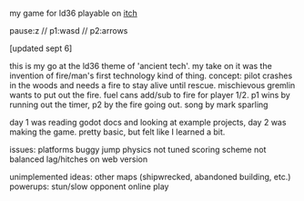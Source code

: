 my game for ld36
playable on [itch](https://xhg.itch.io/ld36)

pause:z // p1:wasd // p2:arrows

[updated sept 6]

this is my go at the ld36 theme of 'ancient tech'. my take on it was the invention of fire/man's first technology kind of thing. concept: pilot crashes in the woods and needs a fire to stay alive until rescue. mischievous gremlin wants to put out the fire. fuel cans add/sub to fire for player 1/2. p1 wins by running out the timer, p2 by the fire going out. song by mark sparling

day 1 was reading godot docs and looking at example projects, day 2 was making the game. pretty basic, but felt like I learned a bit.

issues:
platforms buggy
jump physics not tuned
scoring scheme not balanced
lag/hitches on web version

unimplemented ideas:
other maps (shipwrecked, abandoned building, etc.)
powerups: stun/slow opponent
online play